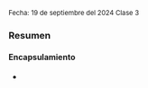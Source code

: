 <sub> Fecha: 19 de septiembre del 2024 </sub>
<sub> Clase 3 </sub>

### Resumen

#### Encapsulamiento

- 
